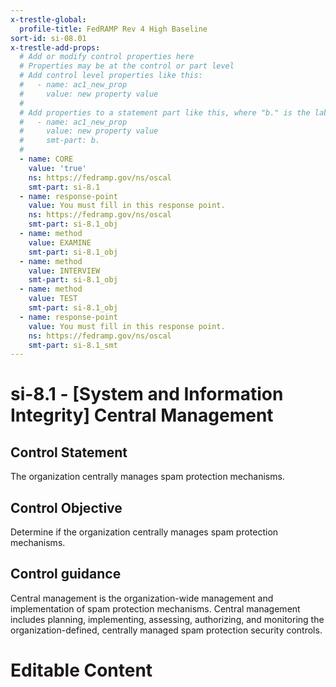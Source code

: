 ```yaml
---
x-trestle-global:
  profile-title: FedRAMP Rev 4 High Baseline
sort-id: si-08.01
x-trestle-add-props:
  # Add or modify control properties here
  # Properties may be at the control or part level
  # Add control level properties like this:
  #   - name: ac1_new_prop
  #     value: new property value
  #
  # Add properties to a statement part like this, where "b." is the label of the target statement part
  #   - name: ac1_new_prop
  #     value: new property value
  #     smt-part: b.
  #
  - name: CORE
    value: 'true'
    ns: https://fedramp.gov/ns/oscal
    smt-part: si-8.1
  - name: response-point
    value: You must fill in this response point.
    ns: https://fedramp.gov/ns/oscal
    smt-part: si-8.1_obj
  - name: method
    value: EXAMINE
    smt-part: si-8.1_obj
  - name: method
    value: INTERVIEW
    smt-part: si-8.1_obj
  - name: method
    value: TEST
    smt-part: si-8.1_obj
  - name: response-point
    value: You must fill in this response point.
    ns: https://fedramp.gov/ns/oscal
    smt-part: si-8.1_smt
---
```


# si-8.1 - \[System and Information Integrity\] Central Management

## Control Statement

The organization centrally manages spam protection mechanisms.

## Control Objective

Determine if the organization centrally manages spam protection mechanisms.

## Control guidance

Central management is the organization-wide management and implementation of spam protection mechanisms. Central management includes planning, implementing, assessing, authorizing, and monitoring the organization-defined, centrally managed spam protection security controls.

# Editable Content

<!-- Make additions and edits below -->
<!-- The above represents the contents of the control as received by the profile, prior to additions. -->
<!-- If the profile makes additions to the control, they will appear below. -->
<!-- The above markdown may not be edited but you may edit the content below, and/or introduce new additions to be made by the profile. -->
<!-- If there is a yaml header at the top, parameter values may be edited. Use --set-parameters to incorporate the changes during assembly. -->
<!-- The content here will then replace what is in the profile for this control, after running profile-assemble. -->
<!-- The added parts in the profile for this control are below.  You may edit them and/or add new ones. -->
<!-- Each addition must have a heading either of the form ## Control my_addition_name -->
<!-- or ## Part a. (where the a. refers to one of the control statement labels.) -->
<!-- "## Control" parts are new parts added after the statement part. -->
<!-- "## Part" parts are new parts added into the top-level statement part with that label. -->
<!-- Subparts may be added with nested hash levels of the form ### My Subpart Name -->
<!-- underneath the parent ## Control or ## Part being added -->
<!-- See https://ibm.github.io/compliance-trestle/tutorials/ssp_profile_catalog_authoring/ssp_profile_catalog_authoring for guidance. -->

